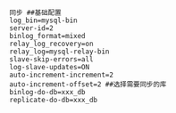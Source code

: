     同步 ##基础配置
    log_bin=mysql-bin
    server-id=2
    binlog_format=mixed
    relay_log_recovery=on
    relay_log=mysql-relay-bin
    slave-skip-errors=all
    log-slave-updates=ON
    auto-increment-increment=2
    auto-increment-offset=2 ##选择需要同步的库
    binlog-do-db=xxx_db
    replicate-do-db=xxx_db